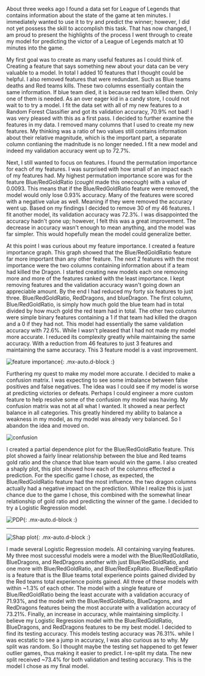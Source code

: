  About three weeks ago I found a data set for League of Legends that contains information about the state of the game at ten minutes. I immediately wanted to use it to try and predict the winner; however, I did not yet possess the skill to accomplish this task. That has now changed, I am proud to present the highlights of the process I went through to create my model for predicting the victor of a League of Legends match at 10 minutes into the game. 

  My first goal was to create as many useful features as I could think of. Creating a feature that says something new about your data can be very valuable to a model.
In total I added 10 features that I thought could be helpful. I also removed features that were redundant. Such as Blue teams deaths and Red teams kills. These two columns essentially contain the same information. If blue team died, it is because red team killed them. Only one of them is needed. As an over eager kid in a candy store, I could not wait to to try a model. I fit the data set with all of my new features to a Random Forest Classifier and got its validation accuracy, 70.9% not bad! I was very pleased with this as a first pass. I decided to further examine the features in my data. I removed many columns that I used to create my new features. My thinking was a ratio of two values still contains information about their relative magnitude, which is the important part, a separate column contianing the madnitude is no longer needed. I fit a new model and indeed my validation accuracy went up to 72.7%.

  Next, I still wanted to focus on features. I found the permutation importance for each of my features. I was surprised with how small of an impact each of my features had. My highest permutation importance score was for the feature Blue/RedGoldRatio (*cough*I made this one*cough*) with a value of 0.0093. This means that if the Blue/RedGoldRatio feature were removed, the model would only lose 0.93% accuracy. Many of the features were scored with a negative value as well. Meaning if they were removed the accuracy went up. Based on my findings I decided to remove 30 of my 46 features. I fit another model, its validation accuracy was 72.3%. I was disappointed the accuracy hadn't gone up; however, I felt this was a great improvement. The decrease in accuracy wasn't enough to mean anything, and the model was far simpler. This would hopefully mean the model could generalize better.

  At this point I was curious about my feature importance. I created a feature importance graph. This graph showed that the Blue/RedGoldRatio feature far more important than any other feature. The next 2 features with the most importance were the two columns containing information about if a team had killed the Dragon. I started creating new models each one removing more and more of the features ranked with the least importance. I kept removing features and the validation accuracy wasn't going down an appreciable amount. By the end I had reduced my forty six features to just three. Blue/RedGoldRatio, RedDragons, and blueDragon. The first column, Blue/RedGoldRatio, is simply how much gold the blue team had in total divided by how much gold the red team had in total. The other two columns were simple binary features containing a 1 if that team had killed the dragon and a 0 if they had not. This model had essentially the same validation accuracy with 72.6%. While I wasn't pleased that I had not made my model more accurate. I reduced its complexity greatly while maintaining the same accuracy. With a reduction from 46 features to just 3 features and maintaining the same accuracy. This 3 feature model is a vast improvement.


![feature importance](https://i.imgur.com/qNtcrCK.png){: .mx-auto.d-block :}


  Furthering my quest to make my model more accurate. I decided to make a confusion matrix. I was expecting to see some imbalance between false positives and false negatives. The idea was I could see if my model is worse at predicting victories or defeats. Perhaps I could engineer a more custom feature to help resolve some of the confusion my model was having. My confusion matrix was not at all what I wanted. It showed a near perfect balance in all categories. This greatly hindered my ability to balance a weakness in my model, as my model was already very balanced. So I abandon the idea and moved on.
  
  
![confusion](https://i.imgur.com/Q9QntpR.png)
  
  
  I created a partial dependence plot for the Blue/RedGoldRatio feature. This plot showed a fairly linear relationship between the blue and Red teams gold ratio and the chance that blue team would win the game. I also created a shaply plot, this plot showed how each of the columns effected a prediction. For the specific game I chose, as expected, the Blue/RedGoldRatio feature had the most influence. the two dragon columns actually had a negative impact on the prediction. While I realize this is just chance due to the game I chose, this combined with the somewhat linear relationship of gold ratio and predicting the winner of the game. I decided to try a Logistic Regression model.

![PDP](https://i.imgur.com/ixOMKAy.png){: .mx-auto.d-block :}







_________________________________________________________________________________________________________________________________________________________________________________







![Shap plot](https://i.imgur.com/3bNc8Sr.png){: .mx-auto.d-block :}


  I made several Logistic Regression models. All containing varying features. My three most successful models were a model with the Blue/RedGoldRatio, BlueDragons, and RedDragons another with just Blue/RedGoldRatio, and one more with Blue/RedGoldRatio, and Blue/RedExpRatio. Blue/RedExpRatio is a feature that is the Blue teams total experience points gained divided by the Red teams total experience points gained. All three of these models with within ~1.3% of each other. The model with a single feature of Blue/RedGoldRatio being the least accurate with a validation accuracy of 71.93%, and the model with the Blue/RedGoldRatio, BlueDragons, and RedDragons features being the most accurate with a validation accuracy of 73.21%. Finally, an increase in accuracy, while maintaining simplicity. I believe my Logistic Regression model with the Blue/RedGoldRatio, BlueDragons, and RedDragons features to be my best model. I decided to find its testing accuracy. This models testing accuracy was 76.31%. while I was ecstatic to see a jump in accuracy, I was also curious as to why. My split was random. So I thought maybe the testing set happened to get fewer outlier games, thus making it easier to predict. I re-split my data. The new split received ~73.4% for both validation and testing accuracy. This is the model I chose as my final model.
